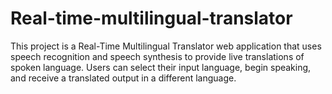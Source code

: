 # Real-time-multilingual-translator
This project is a Real-Time Multilingual Translator web application that uses speech recognition and speech synthesis to provide live translations of spoken language. Users can select their input language, begin speaking, and receive a translated output in a different language.
